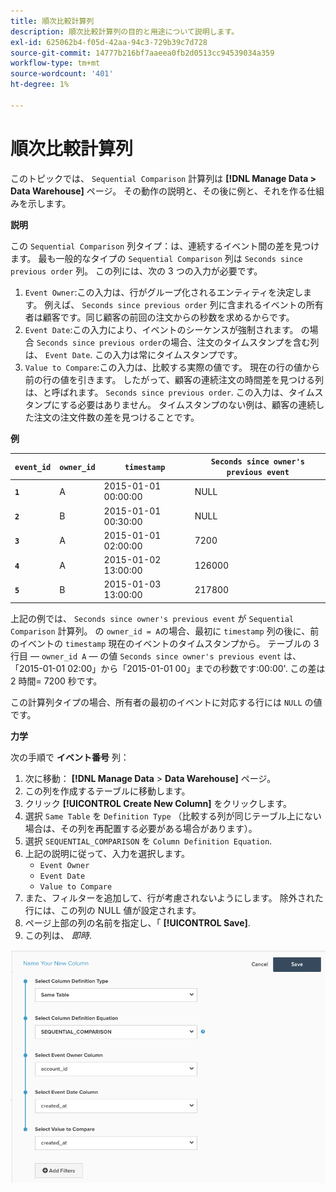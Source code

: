 ```yaml
---
title: 順次比較計算列
description: 順次比較計算列の目的と用途について説明します。
exl-id: 625062b4-f05d-42aa-94c3-729b39c7d728
source-git-commit: 14777b216bf7aaeea0fb2d0513cc94539034a359
workflow-type: tm+mt
source-wordcount: '401'
ht-degree: 1%

---
```


# 順次比較計算列

このトピックでは、 `Sequential Comparison` 計算列は **[!DNL Manage Data > Data Warehouse]** ページ。 その動作の説明と、その後に例と、それを作る仕組みを示します。

**説明**

この `Sequential Comparison` 列タイプ：は、連続するイベント間の差を見つけます。 最も一般的なタイプの `Sequential Comparison` 列は `Seconds since previous order` 列。 この列には、次の 3 つの入力が必要です。

1. `Event Owner`:この入力は、行がグループ化されるエンティティを決定します。 例えば、 `Seconds since previous order` 列に含まれるイベントの所有者は顧客です。同じ顧客の前回の注文からの秒数を求めるからです。
1. `Event Date`:この入力により、イベントのシーケンスが強制されます。 の場合 `Seconds since previous order`の場合、注文のタイムスタンプを含む列は、 `Event Date`. この入力は常にタイムスタンプです。
1. `Value to Compare`:この入力は、比較する実際の値です。 現在の行の値から前の行の値を引きます。 したがって、顧客の連続注文の時間差を見つける列は、と呼ばれます。 `Seconds since previous order`. この入力は、タイムスタンプにする必要はありません。 タイムスタンプのない例は、顧客の連続した注文の注文件数の差を見つけることです。

**例**

| **`event_id`** | **`owner_id`** | **`timestamp`** | **`Seconds since owner's previous event`** |
|--- |--- |--- |--- |
| **`1`** | A | 2015-01-01 00:00:00 | NULL |
| **`2`** | B | 2015-01-01 00:30:00 | NULL |
| **`3`** | A | 2015-01-01 02:00:00 | 7200 |
| **`4`** | A | 2015-01-02 13:00:00 | 126000 |
| **`5`** | B | 2015-01-03 13:00:00 | 217800 |

上記の例では、 `Seconds since owner's previous event` が `Sequential Comparison` 計算列。 の `owner_id = A`の場合、最初に `timestamp` 列の後に、前のイベントの `timestamp` 現在のイベントのタイムスタンプから。 テーブルの 3 行目 — `owner_id A`  — の値 `Seconds since owner's previous event` は、「2015-01-01 02:00」から「2015-01-01 00」までの秒数です:00:00&#39;. この差は 2 時間= 7200 秒です。

この計算列タイプの場合、所有者の最初のイベントに対応する行には `NULL` の値です。

**力学**

次の手順で **イベント番号** 列：

1. 次に移動： **[!DNL Manage Data** > **Data Warehouse]** ページ。
1. この列を作成するテーブルに移動します。
1. クリック **[!UICONTROL Create New Column]** をクリックします。
1. 選択 `Same Table` を `Definition Type` （比較する列が同じテーブル上にない場合は、その列を再配置する必要がある場合があります）。
1. 選択 `SEQUENTIAL_COMPARISON` を `Column Definition Equation`.
1. 上記の説明に従って、入力を選択します。
   - `Event Owner`
   - `Event Date`
   - `Value to Compare`
1. また、フィルターを追加して、行が考慮されないようにします。 除外された行には、この列の NULL 値が設定されます。
1. ページ上部の列の名前を指定し、「 **[!UICONTROL Save]**.
1. この列は、 *即時*.

![秒](../../assets/SEC_new.png)
